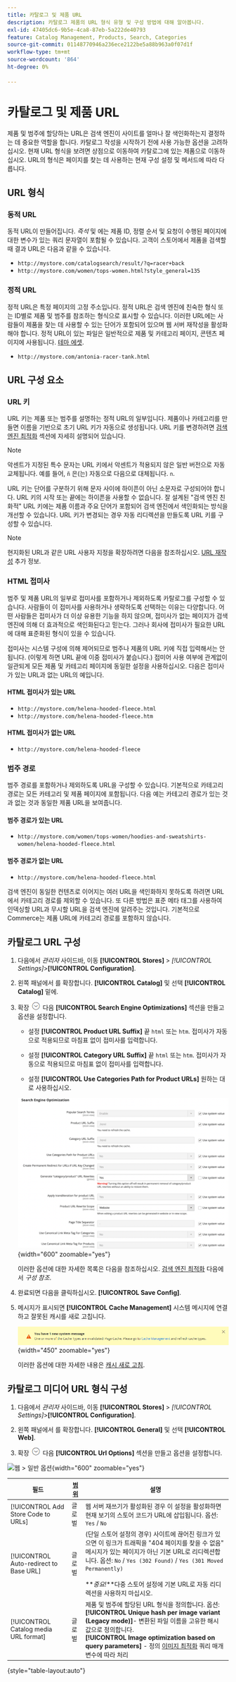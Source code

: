 ```yaml
---
title: 카탈로그 및 제품 URL
description: 카탈로그 제품의 URL 형식 유형 및 구성 방법에 대해 알아봅니다.
exl-id: 47405dc6-9b5e-4ca8-87eb-5a222de40793
feature: Catalog Management, Products, Search, Categories
source-git-commit: 01148770946a236ece2122be5a88b963a0f07d1f
workflow-type: tm+mt
source-wordcount: '864'
ht-degree: 0%

---
```


# 카탈로그 및 제품 URL

제품 및 범주에 할당하는 URL은 검색 엔진이 사이트를 얼마나 잘 색인화하는지 결정하는 데 중요한 역할을 합니다. 카탈로그 작성을 시작하기 전에 사용 가능한 옵션을 고려하십시오. 현재 URL 형식을 보려면 상점으로 이동하여 카탈로그에 있는 제품으로 이동하십시오. URL의 형식은 페이지를 찾는 데 사용하는 현재 구성 설정 및 메서드에 따라 다릅니다.

## URL 형식

### 동적 URL

동적 URL이 만들어집니다. _즉석_ 및 에는 제품 ID, 정렬 순서 및 요청이 수행된 페이지에 대한 변수가 있는 쿼리 문자열이 포함될 수 있습니다. 고객이 스토어에서 제품을 검색할 때 결과 URL은 다음과 같을 수 있습니다.

- `http://mystore.com/catalogsearch/result/?q=racer+back`
- `http://mystore.com/women/tops-women.html?style_general=135`

### 정적 URL

정적 URL은 특정 페이지의 고정 주소입니다. 정적 URL은 검색 엔진에 친숙한 형식 또는 ID별로 제품 및 범주를 참조하는 형식으로 표시할 수 있습니다. 이러한 URL에는 사람들이 제품을 찾는 데 사용할 수 있는 단어가 포함되어 있으며 웹 서버 재작성을 활성화해야 합니다. 정적 URL이 있는 파일은 일반적으로 제품 및 카테고리 페이지, 콘텐츠 페이지에 사용됩니다. [테마 에셋](../content-design/theme-assets.md).

- `http://mystore.com/antonia-racer-tank.html`

## URL 구성 요소

### URL 키

URL 키는 제품 또는 범주를 설명하는 정적 URL의 일부입니다. 제품이나 카테고리를 만들면 이름을 기반으로 초기 URL 키가 자동으로 생성됩니다. URL 키를 변경하려면 [검색 엔진 최적화](product-search-engine-optimization.md) 섹션에 자세히 설명되어 있습니다.

>[!NOTE]
>
>악센트가 지정된 특수 문자는 URL 키에서 악센트가 적용되지 않은 일반 버전으로 자동 교체됩니다. 예를 들어, `ñ` 은(는) 자동으로 다음으로 대체됩니다. `n`.

URL 키는 단어를 구분하기 위해 문자 사이에 하이픈이 아닌 소문자로 구성되어야 합니다. URL 키의 시작 또는 끝에는 하이픈을 사용할 수 없습니다. 잘 설계된 &quot;검색 엔진 친화적&quot; URL 키에는 제품 이름과 주요 단어가 포함되어 검색 엔진에서 색인화되는 방식을 개선할 수 있습니다. URL 키가 변경되는 경우 자동 리디렉션을 만들도록 URL 키를 구성할 수 있습니다.

>[!NOTE]
>
>현지화된 URL과 같은 URL 사용자 지정을 확장하려면 다음을 참조하십시오. [URL 재작성](../merchandising-promotions/url-rewrite.md) 추가 정보.

### HTML 접미사

범주 및 제품 URL의 일부로 접미사를 포함하거나 제외하도록 카탈로그를 구성할 수 있습니다. 사람들이 이 접미사를 사용하거나 생략하도록 선택하는 이유는 다양합니다. 어떤 사람들은 접미사가 더 이상 유용한 기능을 하지 않으며, 접미사가 없는 페이지가 검색 엔진에 의해 더 효과적으로 색인화된다고 믿는다. 그러나 회사에 접미사가 필요한 URL에 대해 표준화된 형식이 있을 수 있습니다.

접미사는 시스템 구성에 의해 제어되므로 범주나 제품의 URL 키에 직접 입력해서는 안 됩니다. (이렇게 하면 URL 끝에 이중 접미사가 붙습니다.) 접미어 사용 여부에 관계없이 일관되게 모든 제품 및 카테고리 페이지에 동일한 설정을 사용하십시오. 다음은 접미사가 있는 URL과 없는 URL의 예입니다.

#### HTML 접미사가 있는 URL

- `http://mystore.com/helena-hooded-fleece.html`
- `http://mystore.com/helena-hooded-fleece.htm`

#### HTML 접미사가 없는 URL

- `http://mystore.com/helena-hooded-fleece`

### 범주 경로

범주 경로를 포함하거나 제외하도록 URL을 구성할 수 있습니다. 기본적으로 카테고리 경로는 모든 카테고리 및 제품 페이지에 포함됩니다. 다음 예는 카테고리 경로가 있는 것과 없는 것과 동일한 제품 URL을 보여줍니다.

#### 범주 경로가 있는 URL

- `http://mystore.com/women/tops-women/hoodies-and-sweatshirts-women/helena-hooded-fleece.html`

#### 범주 경로가 없는 URL

- `http://mystore.com/helena-hooded-fleece.html`

검색 엔진이 동일한 컨텐츠로 이어지는 여러 URL을 색인화하지 못하도록 하려면 URL에서 카테고리 경로를 제외할 수 있습니다. 또 다른 방법은 표준 메타 태그를 사용하여 인덱싱할 URL과 무시할 URL을 검색 엔진에 알려주는 것입니다. 기본적으로 Commerce는 제품 URL에 카테고리 경로를 포함하지 않습니다.

## 카탈로그 URL 구성

1. 다음에서 _관리자_ 사이드바, 이동 **[!UICONTROL Stores]** > _[!UICONTROL Settings]_>**[!UICONTROL Configuration]**.

1. 왼쪽 패널에서 를 확장합니다. **[!UICONTROL Catalog]** 및 선택 **[!UICONTROL Catalog]** 밑에.

1. 확장 ![확장 선택기](../assets/icon-display-expand.png) 다음 **[!UICONTROL Search Engine Optimizations]** 섹션을 만들고 옵션을 설정합니다.

   - 설정 **[!UICONTROL Product URL Suffix]** 끝 `html` 또는 `htm`. 접미사가 자동으로 적용되므로 마침표 없이 접미사를 입력합니다.

   - 설정 **[!UICONTROL Category URL Suffix]** 끝 `html` 또는 `htm`. 접미사가 자동으로 적용되므로 마침표 없이 접미사를 입력합니다.

   - 설정 **[!UICONTROL Use Categories Path for Product URLs]** 원하는 대로 사용하십시오.

   ![검색 엔진 최적화](../configuration-reference/catalog/assets/catalog-search-engine-optimization.png){width="600" zoomable="yes"}

   이러한 옵션에 대한 자세한 목록은 다음을 참조하십시오. [검색 엔진 최적화](../configuration-reference/catalog/catalog.md#search-engine-optimization) 다음에서 _구성 참조_.

1. 완료되면 다음을 클릭하십시오. **[!UICONTROL Save Config]**.

1. 메시지가 표시되면 **[!UICONTROL Cache Management]** 시스템 메시지에 연결하고 잘못된 캐시를 새로 고칩니다.

   ![캐시 새로 고침](./assets/msg-cache-management.png){width="450" zoomable="yes"}

   이러한 옵션에 대한 자세한 내용은 [캐시 새로 고침](../systems/cache-management.md#refresh-specific-caches).

## 카탈로그 미디어 URL 형식 구성

1. 다음에서 _관리자_ 사이드바, 이동 **[!UICONTROL Stores]** > _[!UICONTROL Settings]_>**[!UICONTROL Configuration]**.

1. 왼쪽 패널에서 를 확장합니다. **[!UICONTROL General]** 및 선택 **[!UICONTROL Web]**.

1. 확장 ![확장 선택기](../assets/icon-display-expand.png) 다음 **[!UICONTROL Url Options]** 섹션을 만들고 옵션을 설정합니다.

![웹 > 일반 옵션](../configuration-reference/general/assets/web-url-options.png){width="600" zoomable="yes"}

| 필드 | [범위](../getting-started/websites-stores-views.md#scope-settings) | 설명 |
|--- |--- |--- |
| [!UICONTROL Add Store Code to URLs] | 글로벌 | 웹 서버 재쓰기가 활성화된 경우 이 설정을 활성화하면 현재 보기의 스토어 코드가 URL에 삽입됩니다. 옵션: `Yes` / `No` |
| [!UICONTROL Auto-redirect to Base URL] | 글로벌 | (단일 스토어 설정의 경우) 사이트에 끊어진 링크가 있으면 이 링크가 트래픽을 &quot;404 페이지를 찾을 수 없음&quot; 메시지가 있는 페이지가 아닌 기본 URL로 리디렉션합니다. 옵션: `No` / `Yes (302 Found)` / `Yes (301 Moved Permanently)` <br /><br />**_중요!_**다중 스토어 설정에 기본 URL로 자동 리디렉션을 사용하지 마십시오. |
| [!UICONTROL Catalog media URL format] | 글로벌 | 제품 및 범주에 할당된 URL 형식을 정의합니다. 옵션: <br />**[!UICONTROL Unique hash per image variant (Legacy mode)]**- 변환된 파일 이름을 고유한 해시 값으로 정의합니다.<br />**[!UICONTROL Image optimization based on query parameters]** - 정의 [이미지 최적화](../content-design/media-gallery-image-optimization.md) 쿼리 매개 변수에 따라 처리 |

{style="table-layout:auto"}
